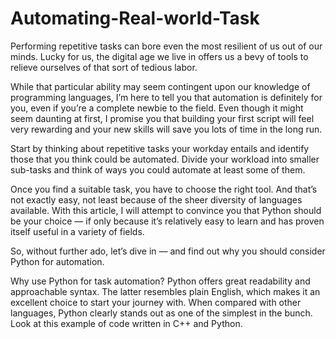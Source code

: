 # Automating-Real-world-Task 

Performing repetitive tasks can bore even the most resilient of us out of our minds. Lucky for us, the digital age we live in offers us a bevy of tools to relieve ourselves of that sort of tedious labor.

While that particular ability may seem contingent upon our knowledge of programming languages, I’m here to tell you that automation is definitely for you, even if you’re a complete newbie to the field. Even though it might seem daunting at first, I promise you that building your first script will feel very rewarding and your new skills will save you lots of time in the long run.

Start by thinking about repetitive tasks your workday entails and identify those that you think could be automated. Divide your workload into smaller sub-tasks and think of ways you could automate at least some of them.

Once you find a suitable task, you have to choose the right tool. And that’s not exactly easy, not least because of the sheer diversity of languages available. With this article, I will attempt to convince you that Python should be your choice — if only because it’s relatively easy to learn and has proven itself useful in a variety of fields.

So, without further ado, let’s dive in — and find out why you should consider Python for automation.

Why use Python for task automation?
Python offers great readability and approachable syntax. The latter resembles plain English, which makes it an excellent choice to start your journey with. When compared with other languages, Python clearly stands out as one of the simplest in the bunch. Look at this example of code written in C++ and Python.
